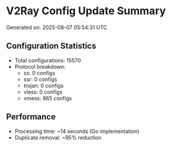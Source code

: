 # V2Ray Config Update Summary
Generated on: 2025-08-07 05:54:31 UTC

## Configuration Statistics
- Total configurations: 15570
- Protocol breakdown:
  - ss: 0 configs
  - ssr: 0 configs
  - trojan: 0 configs
  - vless: 0 configs
  - vmess: 865 configs

## Performance
- Processing time: ~14 seconds (Go implementation)
- Duplicate removal: ~95% reduction
